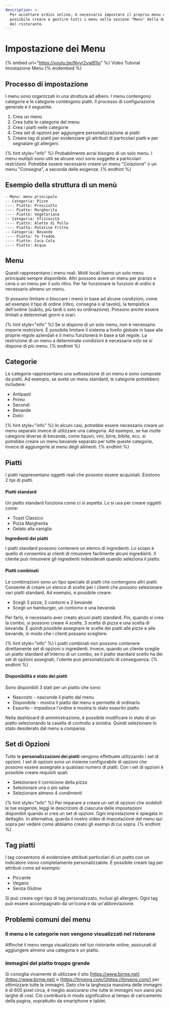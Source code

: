 ```yaml
---
description: >-
  Per accettare ordini online, è necessario impostare il proprio menu online. È
  possibile creare e gestire tutti i menu nella sezione "Menu" della dashboard
  del ristorante.
---
```


# Impostazione dei Menu

{% embed url="https://youtu.be/Nyyr2vwB1Io" %}
Video Tutorial Imostazione Menu
{% endembed %}

## Processo di impostazione

I menu sono organizzati in una struttura ad albero. I menu contengono categorie e le categorie contengono piatti. Il processo di configurazione generale è il seguente.

1. Crea un menù
2. Crea tutte le categorie del menu
3. Crea i piatti nelle categorie
4. Crea set di opzioni per aggiungere personalizzazione ai piatti
5. Creare tag di piatti per evidenziare gli attributi di particolari piatti e per segnalare gli allergeni.

{% hint style="info" %}
Probabilmente avrai bisogno di un solo menu. I menu multipli sono utili se alcune voci sono soggette a particolari restrizioni. Potrebbe essere necessario creare un menu "Colazione" o un menu "Consegna", a seconda delle esigenze.
{% endhint %}

## Esempio della struttura di un menù

```
- Menu: menu principale
-- Categoria: Pizze
---- Piatto: Prosciutto
---- Piatto: Margherita
---- Piatto: Vegetariana
-- Categoria: Sfiziosità
---- Piatto: Alette di Pollo
---- Piatto: Patatine Fritte
-- Categoria: Bevande
---- Piatto: Te freddo
---- Piatto: Coca Cola
---- Piatto: Acqua
```

## Menu

Questi rappresentano i menu reali. Molti locali hanno un solo menu principale sempre disponibile. Altri possono avere un menu per pranzo e cena o un menu per il solo ritiro. Per far funzionare le funzioni di ordini è necessario almeno un menu.

Si possono limitare o bloccare i menù in base ad alcune condizioni, come ad esempio il tipo di ordine (ritiro, consegna o al tavolo), la tempistica dell'ordine (subito, più tardi o solo su ordinazione). Possono anche essere limitati a determinati giorni e orari.

{% hint style="info" %}
Se si dispone di un solo menu, non è necessario imporre restrizioni. È possibile limitare il sistema a livello globale in base alle proprie regole aziendali e il menu funzionerà in base a tali regole. La restrizione di un menu a determinate condizioni è necessaria solo se si dispone di più menu.
{% endhint %}

## Categorie

Le categorie rappresentano una sottosezione di un menu e sono composte da piatti. Ad esempio, se avete un menu standard, le categorie potrebbero includere:

* Antipasti
* Primo
* Secondi
* Bevande
* Dolci

{% hint style="info" %}
In alcuni casi, potrebbe essere necessario creare un menu separato invece di utilizzare una categoria. Ad esempio, se hai molte categorie diverse di bevande, come liquori, vini, birre, bibite, ecc. si potrebbe creare un menu bevande separato per tutte queste categorie, invece di aggiungerle al menu degli alimenti.
{% endhint %}

## Piatti

I piatti rappresentano oggetti reali che possono essere acquistati. Esistono 2 tipi di piatti.

#### Piatti standard

Un piatto standard funziona come ci si aspetta. Lo si usa per creare oggetti come:

* Toast Classico
* Pizza Margherita
* Gelato alla vaniglia

**Ingredienti dei piatti**

I piatti standard possono contenere un elenco di ingredienti. Lo scopo è quello di consentire ai clienti di rimuovere facilmente alcuni ingredienti. Il cliente può rimuovere gli ingredienti indesiderati quando seleziona il piatto.

#### Piatti combinati

Le combinazioni sono un tipo speciale di piatti che contengono altri piatti. Consente di creare un elenco di scelte per i clienti che possono selezionare vari piatti standard. Ad esempio, è possibile creare:

* Scegli 3 pizze, 2 contorni e 2 bevande
* Scegli un hamburger, un contorno e una bevanda

Per farlo, è necessario aver creato alcuni piatti standard. Poi, quando si crea la combo, si possono creare 4 scelte, 3 scelte di pizza e una scelta di bevanda. È quindi possibile assegnare le scelte dei piatti alle pizze e alle bevande, in modo che i clienti possano scegliere.

{% hint style="info" %}
I piatti combinati non possono contenere direttamente set di opzioni o ingredienti. Invece, quando un cliente sceglie un piatto standard all'interno di un combo, se il piatto standard scelto ha dei set di opzioni assegnati, l'utente può personalizzarlo di conseguenza.
{% endhint %}

#### Disponibilità e stato dei piatti

Sono disponibili 3 stati per un piatto che sono:

* Nascosto - nasconde il piatto dal menu
* Disponibile - mostra il piatto dal menu e permette di ordinarlo
* Esaurito - impedisce l'ordine e mostra lo stato esaurito piatto

Nella dashboard di amministrazione, è possibile modificare lo stato di un piatto selezionando la casella di controllo a sinistra. Quindi selezionare lo stato desiderato dal menu a comparsa.

## Set di Opzioni

Tutte le **personalizzazioni dei piatti** vengono effettuate utilizzando i set di opzioni. I set di opzioni sono un insieme configurabile di opzioni che possono essere assegnate a qualsiasi numero di piatti. Con i set di opzioni è possibile creare requisiti quali:

* Selezionare il cornicione della pizza
* Selezionare una o più salse
* Selezionare almeno 4 condimenti

{% hint style="info" %}
Per imparare a creare un set di opzioni che soddisfi le tue esigenze, leggi le descrizioni di ciascuna delle impostazioni disponibili quando si crea un set di opzioni. Ogni impostazione è spiegata in dettaglio. In alternativa, guarda il nostro video di impostazione del menu qui sopra per vedere come abbiamo creato gli esempi di cui sopra.
{% endhint %}

## Tag piatti

I tag consentono di evidenziare attributi particolari di un piatto con un indicatore visivo completamente personalizzabile. È possibile creare tag per attributi come ad esempio:

* Piccante
* Vegano
* Senza Glutine

Si può creare ogni tipo di tag personalizzato, inclusi gli allergeni. Ogni tag può essere accompagnato da un'icona e da un'abbreviazione.

## Problemi comuni dei menu

### Il menu o le categorie non vengono visualizzati nel ristorane

Affinché il menu venga visualizzato nel tuo ristorante online, assicurati di aggiungere almeno una categoria e un piatto.

### Immagini del piatto troppo grande

Si consiglia vivamente di utilizzare il sito [https://www.birme.net](https://www.birme.net) o [https://tinypng.com/](https://tinypng.com/) per ottimizzare tutte le immagini. Dato che la larghezza massima delle immagini è di 600 pixel circa, è meglio assicurarsi che tutte le immagini non siano più larghe di così. Ciò contribuirà in modo significativo al tempo di caricamento della pagina, soprattutto da smartphone e tablet.
